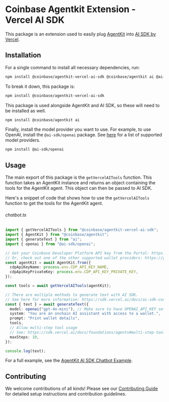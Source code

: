 # Coinbase Agentkit Extension - Vercel AI SDK

This package is an extension used to easily plug [AgentKit](https://docs.cdp.coinbase.com/agentkit/docs/welcome) into [AI SDK by Vercel](https://sdk.vercel.ai/docs/introduction).

## Installation

For a single command to install all necessary dependencies, run:

```bash
npm install @coinbase/agentkit-vercel-ai-sdk @coinbase/agentkit ai @ai-sdk/openai
```

To break it down, this package is:

```bash
npm install @coinbase/agentkit-vercel-ai-sdk
```

This package is used alongside AgentKit and AI SDK, so these will need to be installed as well.

```bash
npm install @coinbase/agentkit ai
```

Finally, install the model provider you want to use. For example, to use OpenAI, install the `@ai-sdk/openai` package. See [here](https://sdk.vercel.ai/docs/foundations/providers-and-models#ai-sdk-providers) for a list of supported model providers.

```bash
npm install @ai-sdk/openai
```

## Usage

The main export of this package is the `getVercelAITools` function. This function takes an AgentKit instance and returns an object containing the tools for the AgentKit agent. This object can then be passed to AI SDK.

Here's a snippet of code that shows how to use the `getVercelAITools` function to get the tools for the AgentKit agent.

###### chatbot.ts

```typescript
import { getVercelAITools } from "@coinbase/agentkit-vercel-ai-sdk";
import { AgentKit } from "@coinbase/agentkit";
import { generateText } from "ai";
import { openai } from "@ai-sdk/openai";

// Get your Coinbase Developer Platform API key from the Portal: https://portal.cdp.coinbase.com/
// Or, check out one of the other supported wallet providers: https://github.com/coinbase/agentkit/tree/main/typescript/agentkit
const agentKit = await AgentKit.from({
  cdpApiKeyName: process.env.CDP_API_KEY_NAME,
  cdpApiKeyPrivateKey: process.env.CDP_API_KEY_PRIVATE_KEY,
});

const tools = await getVercelAITools(agentKit);

// There are multiple methods to generate text with AI SDK.
// See here for more information: https://sdk.vercel.ai/docs/ai-sdk-core/generating-text
const { text } = await generateText({
  model: openai("gpt-4o-mini"), // Make sure to have OPENAI_API_KEY set in your environment variables
  system: "You are an onchain AI assistant with access to a wallet.",
  prompt: "Print wallet details",
  tools,
  // Allow multi-step tool usage
  // See: https://sdk.vercel.ai/docs/foundations/agents#multi-step-tool-usage
  maxSteps: 10,
});

console.log(text);
```

For a full example, see the [AgentKit AI SDK Chatbot Example](https://github.com/coinbase/agentkit/tree/main/typescript/examples/vercel-ai-sdk-smart-wallet-chatbot).

## Contributing

We welcome contributions of all kinds! Please see our [Contributing Guide](https://github.com/coinbase/agentkit/blob/main/CONTRIBUTING.md) for detailed setup instructions and contribution guidelines.
